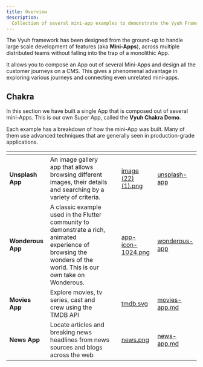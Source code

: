 ```yaml
---
title: Overview
description:
  Collection of several mini-app examples to demonstrate the Vyuh Framework
---
```


The Vyuh framework has been designed from the ground-up to handle large scale
development of features (aka **Mini-Apps**), across multiple distributed teams
without falling into the trap of a monolithic App.

It allows you to compose an App out of several Mini-Apps and design all the
customer journeys on a CMS. This gives a phenomenal advantage in exploring
various journeys and connecting even unrelated mini-apps.

## Chakra

In this section we have built a single App that is composed out of several
mini-Apps. This is our own Super App, called the **Vyuh Chakra Demo**.&#x20;

Each example has a breakdown of how the mini-App was built. Many of them use
advanced techniques that are generally seen in production-grade applications.

<table data-card-size="large" data-view="cards"><thead><tr><th></th><th></th><th></th><th data-hidden data-card-cover data-type="files"></th><th data-hidden data-card-target data-type="content-ref"></th></tr></thead><tbody><tr><td><strong>Unsplash App</strong></td><td>An image gallery app that allows browsing different images, their details and searching by a variety of criteria.</td><td></td><td><a href="../.gitbook/assets/image (22) (1).png">image (22) (1).png</a></td><td><a href="unsplash-app/">unsplash-app</a></td></tr><tr><td><strong>Wonderous App</strong></td><td>A classic example used in the Flutter community to demonstrate a rich, animated experience of browsing the wonders of the world. This is our own take on Wonderous.</td><td></td><td><a href="../.gitbook/assets/app-icon-1024.png">app-icon-1024.png</a></td><td><a href="wonderous-app/">wonderous-app</a></td></tr><tr><td><strong>Movies App</strong></td><td>Explore movies, tv series, cast and crew using the TMDB API</td><td></td><td><a href="../.gitbook/assets/tmdb.svg">tmdb.svg</a></td><td><a href="movies-app.md">movies-app.md</a></td></tr><tr><td><strong>News App</strong></td><td>Locate articles and breaking news headlines from news sources and blogs across the web</td><td></td><td><a href="../.gitbook/assets/news.png">news.png</a></td><td><a href="news-app.md">news-app.md</a></td></tr></tbody></table>
